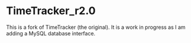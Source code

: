 # TimeTracker_r2.0
This is a fork of TimeTracker (the original). It is a work in progress as I am adding a MySQL database interface.
